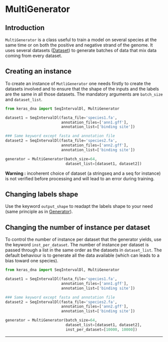 # MultiGenerator

## Introduction

`MultiGenerator` is a class useful to train a model on several species at the same time or on both the positive and negative strand of the genome. It uses several datasets ([Dataset](dataset.md)) to generate batches of data that mix data coming from every dataset.

## Creating an instance

To create an instance of `MutliGenerator` one needs firstly to create the datasets involved and to ensure that the shape of the inputs and the labels are the same in all those datasets. The mandatory arguments are `batch_size` and `dataset_list`.

```python
from keras_dna import SeqIntervalDl, MultiGenerator

dataset1 = SeqIntervalDl(fasta_file='species1.fa',
                         annotation_files=['ann1.gff'],
                         annotation_list=['binding site'])

### Same keyword except fasta and annotation file
dataset2 = SeqIntervalDl(fasta_file='species2.fa',
                         annotation_files=['ann2.gff'],
                         annotation_list=['binding site'])

generator = MultiGenerator(batch_size=64,
                           dataset_list=[dataset1, dataset2]) 
```

**Warning :** incoherent choice of dataset (a stringseq and a seq for instance) is not verified before processing and will lead to an error during training.

## Changing labels shape

Use the keyword `output_shape` to readapt the labels shape to your need (same principle as in [Generator](generators.md)).

## Changing the number of instance per dataset

To control the number of instance per dataset that the generator yields, use the keyword `inst_per_dataset`. The number of instance per dataset is passed through a list in the same order as the datasets in `dataset_list`. The default behaviour is to generate all the data available (which can leads to a bias toward one species).

```python
from keras_dna import SeqIntervalDl, MultiGenerator

dataset1 = SeqIntervalDl(fasta_file='species1.fa',
                         annotation_files=['ann1.gff'],
                         annotation_list=['binding site'])

### Same keyword except fasta and annotation file
dataset2 = SeqIntervalDl(fasta_file='species2.fa',
                         annotation_files=['ann2.gff'],
                         annotation_list=['binding site'])

generator = MultiGenerator(batch_size=64,
                           dataset_list=[dataset1, dataset2],
                           inst_per_dataset=[10000, 10000]) 
```

-----------------------------
